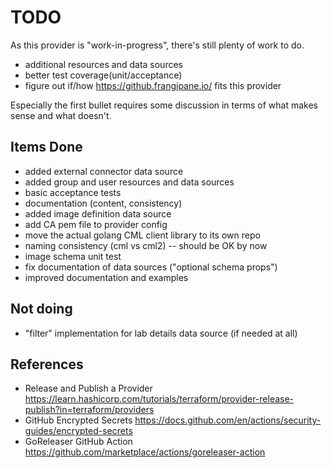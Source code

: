 # TODO

As this provider is "work-in-progress", there's still plenty of work to do.

- additional resources and data sources
- better test coverage(unit/acceptance)
- figure out if/how <https://github.frangipane.io/> fits this provider

Especially the first bullet requires some discussion in terms of what makes
sense and what doesn't.

## Items Done

- added external connector data source
- added group and user resources and data sources
- basic acceptance tests
- documentation (content, consistency)
- added image definition data source
- add CA pem file to provider config
- move the actual golang CML client library to its own repo
- naming consistency (cml vs cml2) -- should be OK by now
- image schema unit test
- fix documentation of data sources ("optional schema props")
- improved documentation and examples

## Not doing

- "filter" implementation for lab details data source (if needed at all)

## References

- Release and Publish a Provider <https://learn.hashicorp.com/tutorials/terraform/provider-release-publish?in=terraform/providers>
- GitHub Encrypted Secrets <https://docs.github.com/en/actions/security-guides/encrypted-secrets>
- GoReleaser GitHub Action <https://github.com/marketplace/actions/goreleaser-action>
